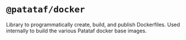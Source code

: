 # `@patataf/docker`

Library to programmatically create, build, and publish Dockerfiles.
Used internally to build the various Patataf docker base images.
